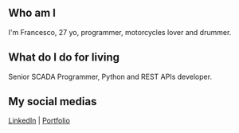 ## Who am I
I'm Francesco, 27 yo, programmer, motorcycles lover and drummer.

## What do I do for living
Senior SCADA Programmer, Python and REST APIs developer.

## My social medias

[LinkedIn](https://www.linkedin.com/in/francesco-di-muro/) | [Portfolio](https://www.francescodimuro.com)

<!---
FrancescoDiMuro/FrancescoDiMuro is a ✨ special ✨ repository because its `README.md` (this file) appears on your GitHub profile.
You can click the Preview link to take a look at your changes.
--->

